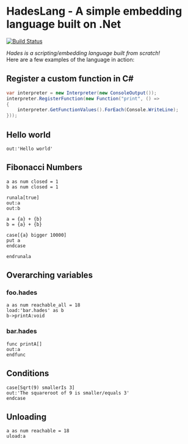 # HadesLang - A simple embedding language built on .Net
[![Build Status](https://travis-ci.org/Azer0s/HadesLang.svg?branch=master)](https://travis-ci.org/Azer0s/HadesLang)


*Hades is a scripting/embedding language built from scratch!*
<br>
Here are a few examples of the language in action:

## Register a custom function in C#
```cs
var interpreter = new Interpreter(new ConsoleOutput());
interpreter.RegisterFunction(new Function("print", () =>
{
    interpreter.GetFunctionValues().ForEach(Console.WriteLine);
}));
```

## Hello world
```
out:'Hello world'
```

## Fibonacci Numbers
```
a as num closed = 1
b as num closed = 1

runala[true]
out:a
out:b

a = {a} + {b}
b = {a} + {b}

case[{a} bigger 10000]
put a
endcase

endrunala
```

## Overarching variables
### foo.hades
```
a as num reachable_all = 18
load:'bar.hades' as b
b->printA:void
```
### bar.hades
```
func printA[]
out:a
endfunc
```

## Conditions
```
case[Sqrt(9) smallerIs 3]
out:'The squareroot of 9 is smaller/equals 3'
endcase
```

## Unloading
```
a as num reachable = 18
uload:a
```
